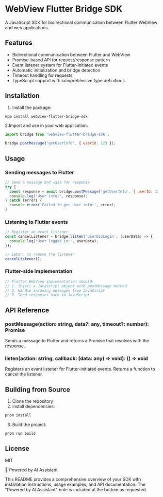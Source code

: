 # WebView Flutter Bridge SDK

A JavaScript SDK for bidirectional communication between Flutter WebView and web applications.

## Features

- Bidirectional communication between Flutter and WebView
- Promise-based API for request/response pattern
- Event listener system for Flutter-initiated events
- Automatic initialization and bridge detection
- Timeout handling for requests
- TypeScript support with comprehensive type definitions

## Installation

1. Install the package:

```bash
npm install webview-flutter-bridge-sdk
```

2.Import and use in your web application:

```javascript
import bridge from 'webview-flutter-bridge-sdk';

bridge.postMessage('getUserInfo', { userId: 123 });
```

## Usage
### Sending messages to Flutter

```javascript
// Send a message and wait for response
try {
  const response = await bridge.postMessage('getUserInfo', { userId: 123 });
  console.log('User info:', response);
} catch (error) {
  console.error('Failed to get user info:', error);
}
```
### Listening to Flutter events

```javascript
// Register an event listener
const cancelListener = bridge.listen('userDidLogin', (userData) => {
  console.log('User logged in:', userData);
});

// Later, to remove the listener
cancelListener();
```

### Flutter-side Implementation
```dart
// Flutter WebView implementation should:
// 1. Inject a JavaScript object with postMessage method
// 2. Handle incoming messages from JavaScript
// 3. Send responses back to JavaScript
```

## API Reference
### postMessage(action: string, data?: any, timeout?: number): Promise<any>
Sends a message to Flutter and returns a Promise that resolves with the response.

### listen(action: string, callback: (data: any) => void): () => void
Registers an event listener for Flutter-initiated events. Returns a function to cancel the listener.

## Building from Source
1. Clone the repository
2. Install dependencies:
```bash
pnpm install
```
3. Build the project:
```bash
pnpm run build
```

## License
MIT

🚀 Powered by AI Assistant

This README provides a comprehensive overview of your SDK with installation instructions, usage examples, and API documentation. The "Powered by AI Assistant" note is included at the bottom as requested.